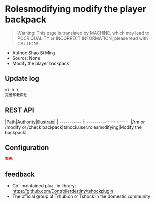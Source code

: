 # Rolesmodifying modify the player backpack

> Warning: This page is translated by MACHINE, which may lead to POOR QUALITY or INCORRECT INFORMATION, please read with CAUTION!


- Author: Shao Si Ming
- Source: None
- Modify the player backpack

## Update log

```
v1.0.1
完善卸载函数
```

## REST API

|Path|Authority|illustrate|
| ----------- |: --------------:|: ----:|
|/rm or /modify or /check backpack|tshock.user.rolesmodifying|Modify the backpack|

## Configuration

```json
暂无
```

## feedback

- Co -maintained plug -in library: https://github.com/Controllerdestiny/tshockplugin
- The official group of Trhub.cn or Tshock in the domestic community